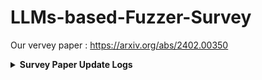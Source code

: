 # LLMs-based-Fuzzer-Survey

Our vervey paper : https://arxiv.org/abs/2402.00350
<details><summary><b>Survey Paper Update Logs</b></summary>

<p>
<ul>
  <li><b>2024.02.07 - Paper v2 released</b>: More figures and contents added.</li>
  <li><b>2024.02.01 - Paper v1 released</b>: Initial version.</li>
</ul>
</p>

This repo list the core literature in the field of fuzzing tests, large language models, and LLM-based fuzzer. Most of the papers are selected from authoritative platforms such as Google Scholar, and were published recently. It will be helpful for researchers who want to develop LLMs-based fuzzer. 

Feel free to send a pull request!!!


## 1. Figures

 A General overview of LLMs-based Fuzzer

<img width="650" src="https://github.com/EdPuth/LLMs-based-Fuzzer-Survey/blob/main/LLM_Fuzzers.jpg">

<img width="650" src="https://github.com/EdPuth/LLMs-based-Fuzzer-Survey/blob/main/fuzzing%20llm%20mindmap.jpg">


## 2. Papers
<details><summary><b>2.1 14 Papers of LLM based fuzzer</b></summary>
  
1. Fuzzing-based hard-label black-box attacks against machine learning models [[pdf]](https://pdf.sciencedirectassets.com/271887/1-s2.0-S0167404822X00047/1-s2.0-S016740482200092X/main.pdf?X-Amz-Security-Token=IQoJb3JpZ2luX2VjENj%2F%2F%2F%2F%2F%2F%2F%2F%2F%2FwEaCXVzLWVhc3QtMSJIMEYCIQDj7M7mYOpd8MI9jmdaHu3VA%2FqqeZKoiPNFHutM3umoqQIhAOFcxMEgOKXOwDGA%2FBWU%2FA3aMGWjS%2FfMaK6xKVQmKLkxKrsFCKH%2F%2F%2F%2F%2F%2F%2F%2F%2F%2FwEQBRoMMDU5MDAzNTQ2ODY1IgzAzQdFE1wnQ2eM%2F4IqjwXD4eolwVTRlMDbijwXL5gyV7NQgDUl15f2ha9l0Cwxg%2Fc%2B3LWxqWKFgk0KIwYkxP465EXKmSgsIEwLCH1o1ZveSEzyegsXwiSI6rirtCwZ1l13nVXeiQHMshiFZkuj9Q6X1rST%2BWV97pXOg1GkUDt2H6wkh2llywL%2Ble3WPJhRHitHxPRNe424mDq3jc7SZW3ilOcFThmBUrr2jJ8dXSZXN4D7ySb0DYGOWAoHMtmYb4bXVe8x27Bl1AdHaH1TtAYpZiOjOp2nBaIlujuc4nxPnWkU6UyVO%2BMsiL4PB3wMphD%2B7QH854wTahH%2BOMR0pmhLx%2B%2FyduzMGckGa%2F3aLNJbp4onkuVmGujCYk7%2F5PLon%2BKPGRszQSWfsco2BwexunPfilhEAQZBnUbTT9ZC6uvCHbUn4KF5Xs0bEndmHuP4%2BcwihmfCKOiVwekt%2BnjwUGVH%2F2QE8yE6dYV5GmpFD8w7%2FqXQcBQ9DBMaeZ5YABp1fYqYqT7IgyofG%2B%2BZaon32fPEZOMZ7ZxFxhcL0An72wB6utT2289wq%2FBnsuckEMm1JD53MRX75M38ZqUdBj3ONT4kObPME9ZzEXyeQlYqXQR7n%2FZrOKUtUD%2BxwZxwMTduzDYBv5JDi3yo6yX9TLJu%2Fp6MiITHQ4goQNpR7yvA5HdpLENZhuuu9ykHcugXEVtzaeJv0k%2F2CKlqVvjWi7IYrXIbOdDZXGhfpSt8RJ1fGTSnL1YSnnJFFM46Ok7foIq8dDp2wwJ7qxV%2BGtOV3zbVP1E%2Bjp5fP1RDutX1R%2BTTYHybmvhsDtiAWOlN4ippvgI8yBXpg2g1ErkyoLy41prJOImyLWrbzEWrjljaTu495CSCdVN8pmqnlUM9At%2FUwPqKMKiigq4GOrABi0ZDwEvi9m8HyHgOk8huBQEX6ePjyRSihWUUKcpIWbhHUIR3bxfhW9pEQr31z4NSlF2T%2F9xG90N2hYfEmukRhhDV602%2FgXL%2BIGgGfQqlPoRiC9yoHB8pS7eEs7fOTpHZ87e49Cu2cvwh7aUlIVarxq%2FoPvSeyGA6ruIb71h4PmRyTQUD6IT7c4k%2FvPkXccqq4vo%2BiqAEkwbRGbTBQeEwAQoyMza7O1mx2swM%2FgqPzow%3D&X-Amz-Algorithm=AWS4-HMAC-SHA256&X-Amz-Date=20240205T083443Z&X-Amz-SignedHeaders=host&X-Amz-Expires=300&X-Amz-Credential=ASIAQ3PHCVTYWB3KAZWC%2F20240205%2Fus-east-1%2Fs3%2Faws4_request&X-Amz-Signature=9bfb463aa5aabd040712099b6c84aa8d3f64a60d9de110c14ba25c7e4dcf8cd5&hash=6fb6973e871866b20f78f2d38ab97ce55205da7b47657b038e84622884bfa328&host=68042c943591013ac2b2430a89b270f6af2c76d8dfd086a07176afe7c76c2c61&pii=S016740482200092X&tid=spdf-88074a6f-5224-4f3c-a702-14cb16a57d46&sid=52e7bdc73a95b2403068563909048be5dad6gxrqa&type=client&tsoh=d3d3LnNjaWVuY2VkaXJlY3QuY29t&ua=0a085d545658025e07&rr=8509d0dd381207ad&cc=hk)

2. Large Language Models are Zero-Shot Fuzzers: Fuzzing Deep-Learning Libraries via Large Language Models[[pdf]](https://arxiv.org/pdf/2212.14834.pdf)

3. Large Language Models are Edge-Case Fuzzers: Testing Deep Learning Libraries via FuzzGPT [[pdf]](https://arxiv.org/pdf/2304.02014.pdf)

4. ParaFuzz: An Interpretability-Driven Technique for Detecting Poisoned Samples in NLP [[pdf]](https://arxiv.org/pdf/2308.02122.pdf)

5. Large Language Models for Fuzzing Parsers (Registered Report) [[pdf]](https://dl.acm.org/doi/pdf/10.1145/3605157.3605173)

6. Understanding Large Language Model Based Fuzz Driver Generation [[pdf]](https://arxiv.org/pdf/2307.12469.pdf)

7. Fuzz4All: Universal Fuzzing with Large Language Models [[pdf]](https://arxiv.org/pdf/2308.04748.pdf)

8. White-box Compiler Fuzzing Empowered by Large Language Models [[pdf]](https://arxiv.org/pdf/2310.15991.pdf)

9. AI-Powered Fuzzing: Breaking the Bug Hunting Barrier [[Web]](https://security.googleblog.com/2023/08/ai-powered-fuzzing-breaking-bug-hunting.html)

10. Large Language Model guided Protocol Fuzzing [[pdf]](https://abhikrc.com/pdf/NDSS24.pdf)

11. Testing the Limits: Unusual Text Inputs Generation for Mobile App Crash Detection with Large Language Model [[pdf]](https://arxiv.org/pdf/2310.15657.pdf)

12. Smart Fuzzing of 5G Wireless Software Implementation [[pdf]](https://arxiv.org/pdf/2309.12994.pdf)

13. Augmenting Greybox Fuzzing with Generative AI [[pdf]](https://arxiv.org/pdf/2306.06782.pdf)

14. CHEMFUZZ: Large Language Models-assisted Fuzzing for Quantum Chemistry Software Bug Detection [[pdf]](https://csslab-ustc.github.io/publications/2023/chemfuzz.pdf )
</p>
</details>


<details><summary><b>2.2 Reference List used in the survey paper</b></summary>

1. Large Language Models for Fuzzing Parsers (Registered Report) [[pdf]](https://dl.acm.org/doi/10.1145/3605157.3605173)
2. Claude-2 [[web]](https://www.anthropic.com/news/claude-2)
3. Coverage-based Greybox Fuzzing as Markov Chain [[pdf]](https://dl.acm.org/doi/10.1145/2976749.2978428)
4. Directed Greybox Fuzzing [[pdf]](https://dl.acm.org/doi/10.1145/3133956.3134020)
5. Language Models are Few-Shot Learners [[pdf]](https://arxiv.org/abs/2005.14165)
6. A systematic review of fuzzing techniques [[pdf]](https://www.sciencedirect.com/science/article/abs/pii/S0167404818300658)
7. Evaluating Large Language Models Trained on Code [[pdf]](https://arxiv.org/abs/2107.03374)
8. Fuzzing Deep-Learning Libraries via Automated Relational API Inference [[pdf]](https://arxiv.org/abs/2207.05531)
9. Large Language Models are Zero-Shot Fuzzers: Fuzzing Deep-Learning Libraries via Large Language Models [[pdf]](https://arxiv.org/abs/2212.14834)
10. Large Language Models are Edge-Case Fuzzers: Testing Deep Learning Libraries via FuzzGPT [[pdf]](https://arxiv.org/abs/2304.02014)
11. BERT: Pre-training of Deep Bidirectional Transformers for Language Understanding [[pdf]](https://arxiv.org/abs/1810.04805)
12. InCoder: A Generative Model for Code Infilling and Synthesis [[pdf]](https://arxiv.org/abs/2204.05999)
13. Decoder-Only or Encoder-Decoder? Interpreting Language Model as a Regularized Encoder-Decoder [[pdf]](https://arxiv.org/abs/2304.04052)
14. AI-Powered Fuzzing: Breaking the Bug Hunting Barrier [[web]](https://security.googleblog.com/2023/08/ai-powered-fuzzing-breaking-bug-hunting.html)
15. GPF vdalabs [[web]](https://www.vdalabs.com/)
16. Muffin: Testing Deep Learning Libraries via Neural Architecture Fuzzing [[pdf]](https://arxiv.org/abs/2204.08734)
17. Augmenting Greybox Fuzzing with Generative AI [[pdf]](https://arxiv.org/abs/2306.06782)
18. BertRLFuzzer: A BERT and Reinforcement Learning Based Fuzzer [[pdf]](https://arxiv.org/abs/2305.12534)
19. Challenges and Applications of Large Language Models [[pdf]](https://arxiv.org/abs/2307.10169)
20. Evaluating Fuzz Testing [[pdf]](https://arxiv.org/abs/1808.09700)
21. FairFuzz: a targeted mutation strategy for increasing greybox fuzz testing coverage [[pdf]](https://dl.acm.org/doi/10.1145/3238147.3238176)
22. Fuzzing: State of the Art [[pdf]](https://ieeexplore.ieee.org/document/8371326)
23. Identifying Insufficient Data Coverage in Databases with Multiple Relations [[pdf]](https://www.vldb.org/pvldb/vol13/p2229-lin.pdf)
24. Testing the Limits: Unusual Text Inputs Generation for Mobile App Crash Detection with Large Language Model [[pdf]](https://arxiv.org/pdf/2310.15657.pdf)
25. Demystify the Fuzzing Methods: A Comprehensive Survey [[pdf]](https://dl.acm.org/doi/10.1145/3623375)
26. The Art, Science, and Engineering of Fuzzing: A Survey [[pdf]](https://ieeexplore.ieee.org/document/8863940)
27. Large Language Model guided Protocol Fuzzing [[pdf]](https://abhikrc.com/pdf/NDSS24.pdf)
28. A Comprehensive Overview of Large Language Models [[pdf]](https://arxiv.org/abs/2307.06435)
29. CodeGen: An Open Large Language Model for Code with Multi-Turn Program Synthesis [[pdf]](https://arxiv.org/abs/2203.13474)
30. Language Models as Knowledge Bases? [[pdf]](https://arxiv.org/abs/1909.01066)
31. AFLNET: A Greybox Fuzzer for Network Protocols [[pdf]](https://ieeexplore.ieee.org/document/9159093)
32. NSFuzz: Towards Efficient and State-Aware Network Service Fuzzing [[pdf]](https://dl.acm.org/doi/10.1145/3580598)
33. Chemfuzz: Large language models-assisted fuzzing for quantum chemistry software bug detection [[pdf]](https://csslab-ustc.github.io/publications/2023/chemfuzz.pdf)
34. Improving Language Understanding by Generative Pre-Training [[pdf]](https://s3-us-west-2.amazonaws.com/openai-assets/research-covers/language-unsupervised/language_understanding_paper.pdf)
35. honggfuzz [[web]](https://github.com/google/honggfuzz)
36. StarCoder: A State-of-the-Art LLM for Code [[pdf]](https://huggingface.co/blog/starcoder)
37. Superion: Grammar-Aware Greybox Fuzzing [[pdf]](https://arxiv.org/pdf/1812.01197.pdf)
38. Deep learning library testing via effective model generation [[pdf]](https://dl.acm.org/doi/abs/10.1145/3368089.3409761)
39. Free Lunch for Testing: Fuzzing Deep-Learning Libraries from Open Source [[pdf]](https://arxiv.org/abs/2201.06589)
40. Smart Fuzzing of 5G Wireless Software Implementation [[pdf]](https://arxiv.org/abs/2309.12994)
41. Fuzz4All: Universal Fuzzing with Large Language Models [[pdf]](https://arxiv.org/abs/2308.04748)
42. ParaFuzz: An Interpretability-Driven Technique for Detecting Poisoned Samples in NLP [[pdf]](https://arxiv.org/abs/2308.02122)
43. White-box Compiler Fuzzing Empowered by Large Language Models [[pdf]](https://arxiv.org/abs/2310.15991)
44. american fuzzy lop [[pdf]](https://lcamtuf.coredump.cx/afl/)
45. Understanding Large Language Model Based Fuzz Driver Generation [[pdf]](https://arxiv.org/abs/2307.12469)
</p>
</details>





